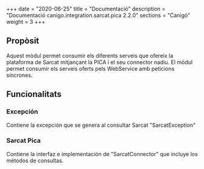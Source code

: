 +++
date        = "2020-06-25"
title       = "Documentació"
description = "Documentació canigo.integration.sarcat.pica 2.2.0"
sections    = "Canigó"
weight      = 3
+++

## Propòsit

Aquest mòdul permet consumir els diferents serveis que ofereix la plataforma de Sarcat mitjançant la PICA i el seu connector nadiu. El mòdul permet consumir els serveis oferts pels WebService amb peticions síncrones.

## Funcionalitats

### Excepción

Contiene la excepción que se genera al consultar Sarcat "SarcatException"

### Sarcat Pica

Contiene la interfaz e implementación de "SarcatConnector" que incluye los métodos de consultas. 
